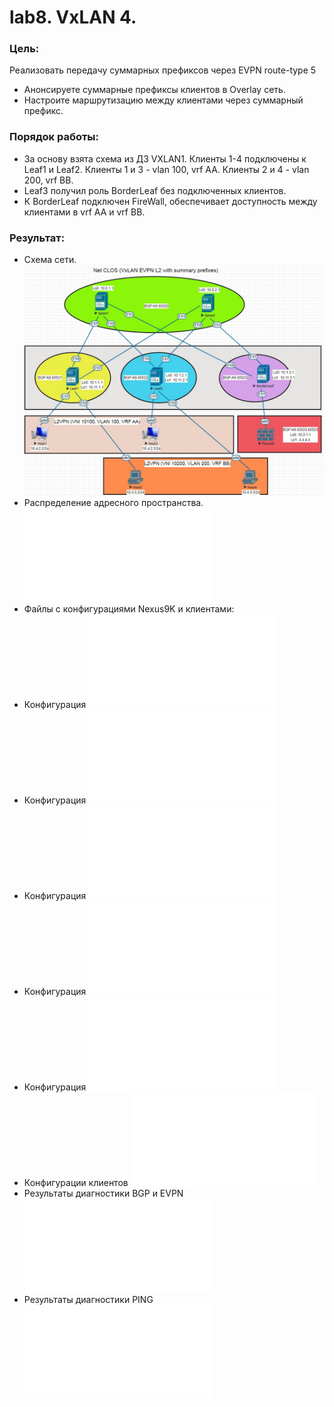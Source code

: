 # lab8. VxLAN 4.
### Цель: 
Реализовать передачу суммарных префиксов через EVPN route-type 5
- Анонсируете суммарные префиксы клиентов в Overlay сеть.
- Настроите маршрутизацию между клиентами через суммарный префикс.
### Порядок работы:
- За основу взята схема из ДЗ VXLAN1. Клиенты 1-4 подключены к Leaf1 и Leaf2. Клиенты 1 и 3 - vlan 100, vrf AA. Клиенты 2 и 4 - vlan 200, vrf BB.
- Leaf3 получил роль BorderLeaf без подключенных клиентов.
- К BorderLeaf подключен FireWall, обеспечивает доступность между клиентами в vrf AA и vrf BB.
### Результат:
- Схема сети.
![Схема сети](Схема_VXLAN4.jpg)
- Распределение адресного пространства.
![Адресное пространство](Распределение%20адресного%20пространства.md)
- Файлы с конфигурациями Nexus9K и клиентами:
- Конфигурация
![Spine1](Spine1_config.txt)
- Конфигурация
![Spine2](Spine2_config.txt)
- Конфигурация
![Leaf1](Leaf1_config.txt)
- Конфигурация
![Leaf2](Leaf2_config.txt)
- Конфигурация
![BorderLeaf](BorderLeaf_config.txt)
- Конфигурации клиентов
![Hosts1-4](Hosts1-4_config.txt)
- Результаты диагностики BGP и EVPN
![Вывод команд](Diagnostic%20BGP.txt)
- Результаты диагностики PING
![Вывод команд](Diagnostic%20ping.txt)
